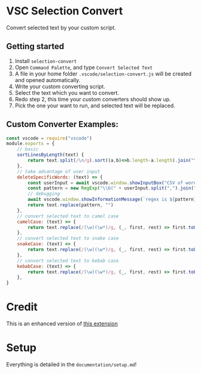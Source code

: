 # VSC Selection Convert

Convert selected text by your custom script.

## Getting started

1. Install `selection-convert`
2. Open `Command Palette`, and type `Convert Selected Text`
3. A file in your home folder `.vscode/selection-convert.js` will be created and opened automatically.
4. Write your custom converting script.
5. Select the text which you want to convert.
6. Redo step 2, this time your custom converters should show up.
7. Pick the one your want to run, and selected text will be replaced.


## Custom Converter Examples:

```js
const vscode = require("vscode")
module.exports = {
    // basic
    sortLinesByLength(text) {
        return text.split(/\n/g).sort((a,b)=>b.length-a.length).join("\n")
    },
    // take advantage of user input
    deleteSpecificWords: (text) => {
        const userInput = await vscode.window.showInputBox("CSV of words to remove")
        const pattern = new RegExp("\\b(" + userInput.split(",").join("|") + ")\\b", "g")
        // debugging
        await vscode.window.showInformationMessage(`regex is ${pattern}`)
        return text.replace(pattern, "")
    },
    // convert selected text to camel case
    camelCase: (text) => {
        return text.replace(/(\w)(\w*)/g, (_, first, rest) => first.toUpperCase() + rest.toLowerCase())
    },
    // convert selected text to snake case
    snakeCase: (text) => {
        return text.replace(/(\w)(\w*)/g, (_, first, rest) => first.toLowerCase() + rest.toUpperCase())
    },
    // convert selected text to kebab case
    kebabCase: (text) => {
        return text.replace(/(\w)(\w*)/g, (_, first, rest) => first.toLowerCase() + rest.toLowerCase())
    },
}
```

# Credit

This is an enhanced version of [this extension](https://github.com/klesh/vsc-selection-converter)

# Setup

Everything is detailed in the `documentation/setup.md`!